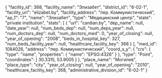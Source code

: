 {
    "facility_id": 368,
    "facility_name": "Элизабет",
    "district_id": "6-02-1",
    "facility_url": "elizabet.by",
    "facility_address": "пер. Коммунистический",
    "ap_1": "7",
    "name": "Элизабет",
    "type": "Медицинский центр",
    "state": "private institution",
    "stats": [
        {
            "url": "cardian.by",
            "dep_name": null,
            "date_year": null,
            "num_beds_dep": null,
            "num_deps_year": null,
            "num_doctors_dep": null,
            "num_doctors_med": 0,
            "year_of_closing": null,
            "year_of_opening": "2008",
            "beds_in_hospital_key": 327,
            "num_beds_facility_year": null,
            "healthcare_facility_key": 368
        }
    ],
    "med_id": 1084026,
    "address": "пер. Коммунистический",
    "coord_x_y": {
        "crs": {
            "type": "name",
            "properties": {
                "name": "EPSG:4326"
            }
        },
        "type": "Point",
        "coordinates": [
            30.3315,
            53.9005
        ]
    },
    "place_name": "Могилев",
    "place_type": "city",
    "year_of_closing": null,
    "year_of_opening": "2010",
    "healthcare_facility_key": 368,
    "administrative_division_id": "6-02-1"
}
